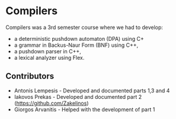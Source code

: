 # Compilers
Compilers was a 3rd semester course where we had to develop:
- a deterministic pushdown automaton (DPA) using C+
- a grammar in Backus-Naur Form (BNF) using C++,
- a pushdown parser in C++,
- a lexical analyzer using Flex.

## Contributors
- Antonis Lempesis - Developed and documented parts 1,3 and 4
- Iakovos Prekas - Developed and documented part 2 (https://github.com/Zakelinos)
- Giorgos Arvanitis - Helped with the development of part 1
